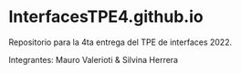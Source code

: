 # InterfacesTPE4.github.io

Repositorio para la 4ta entrega del TPE de interfaces 2022.

Integrantes: Mauro Valerioti & Silvina Herrera
